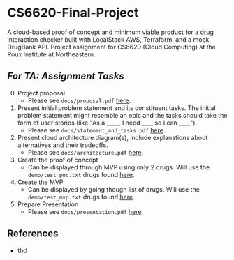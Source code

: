 # CS6620-Final-Project
A cloud-based proof of concept and minimum viable product for a drug interaction checker built with LocalStack AWS, Terraform, and a mock DrugBank API. Project assignment for CS6620 (Cloud Computing) at the Roux Institute at Northeastern.

## *For TA: Assignment Tasks*
0. Project proposal
    * Please see `docs/proposal.pdf` [here]().
1. Present initial problem statement and its constituent tasks. The initial problem statement might resemble an epic and the tasks should take the form of user stories (like "As a _____ I need ____ so I can ____").
    * Please see `docs/statement_and_tasks.pdf` [here]().
2. Present cloud architecture diagram(s), include explanations about alternatives and their tradeoffs.
    * Please see `docs/architecture.pdf` [here]().
3. Create the proof of concept
    * Can be displayed through MVP using only 2 drugs. Will use the `demo/test_poc.txt` drugs found [here]().
4. Create the MVP
    * Can be displayed by going though list of drugs. Will use the `demo/test_mvp.txt` drugs found [here]().
5. Prepare Presentation
    * Please see `docs/presentation.pdf` [here]().

## References
* tbd
